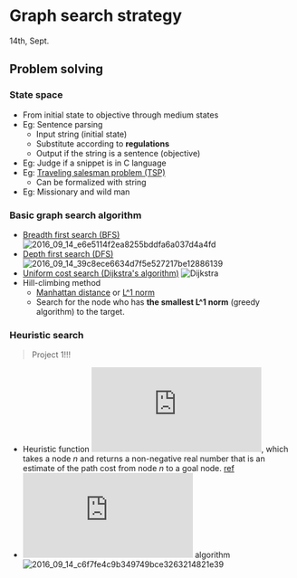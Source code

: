 # Graph search strategy
14th, Sept.

## Problem solving
### State space
+ From initial state to objective through medium states
+ Eg: Sentence parsing
	* Input string (initial state)
	* Substitute according to **regulations**
	* Output if the string is a sentence (objective)
+ Eg: Judge if a snippet is in C language
+ Eg: [Traveling salesman problem (TSP)](https://en.wikipedia.org/wiki/Travelling_salesman_problem)
	* Can be formalized with string
+ Eg: Missionary and wild man

### Basic graph search algorithm
+ [Breadth first search (BFS)](https://en.wikipedia.org/wiki/Breadth-first_search)
![2016_09_14_e6e5114f2ea8255bddfa6a037d4a4fd](http://oa5omjl18.bkt.clouddn.com/2016_09_14_e6e5114f2ea8255bddfa6a037d4a4fd.png "BFS for shortest path")
+ [Depth first search (DFS)](https://en.wikipedia.org/wiki/Depth-first_search)
![2016_09_14_39c8ece6634d7f5e527217be12886139](http://oa5omjl18.bkt.clouddn.com/2016_09_14_39c8ece6634d7f5e527217be12886139.png "DFS shortest path")
+ [Uniform cost search (Dijkstra's algorithm)](https://en.wikipedia.org/wiki/Dijkstra%27s_algorithm)
![Dijkstra](https://en.wikipedia.org/wiki/Dijkstra%27s_algorithm#/media/File:Dijkstra_Animation.gif "Dijkstra's algorithm")
+ Hill-climbing method
	* [Manhattan distance](https://en.wiktionary.org/wiki/Manhattan_distance) or [L^1 norm](http://mathworld.wolfram.com/L1-Norm.html)
	* Search for the node who has **the smallest L^1 norm** (greedy algorithm) to the target.

### Heuristic search
> Project 1!!!
* Heuristic function ![equation](http://latex.codecogs.com/svg.latex?h%28n%29), which takes a node *n* and returns a non-negative real number that is an estimate of the path cost from node *n* to a goal node. [ref](http://artint.info/html/ArtInt_56.html)
* ![equation](http://latex.codecogs.com/svg.latex?A%5E%2A) algorithm
![2016_09_14_c6f7fe4c9b349749bce3263214821e39](http://oa5omjl18.bkt.clouddn.com/2016_09_14_c6f7fe4c9b349749bce3263214821e39.png "A^* algorithm")